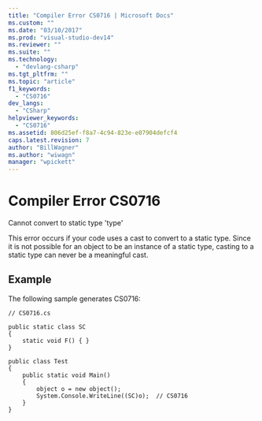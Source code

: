 ```yaml
---
title: "Compiler Error CS0716 | Microsoft Docs"
ms.custom: ""
ms.date: "03/10/2017"
ms.prod: "visual-studio-dev14"
ms.reviewer: ""
ms.suite: ""
ms.technology: 
  - "devlang-csharp"
ms.tgt_pltfrm: ""
ms.topic: "article"
f1_keywords: 
  - "CS0716"
dev_langs: 
  - "CSharp"
helpviewer_keywords: 
  - "CS0716"
ms.assetid: 806d25ef-f8a7-4c94-823e-e07904defcf4
caps.latest.revision: 7
author: "BillWagner"
ms.author: "wiwagn"
manager: "wpickett"
---
```

# Compiler Error CS0716
Cannot convert to static type 'type'  
  
 This error occurs if your code uses a cast to convert to a static type. Since it is not possible for an object to be an instance of a static type, casting to a static type can never be a meaningful cast.  
  
## Example  
 The following sample generates CS0716:  
  
```  
// CS0716.cs  
  
public static class SC  
{  
    static void F() { }  
}  
  
public class Test  
{  
    public static void Main()  
    {  
        object o = new object();  
        System.Console.WriteLine((SC)o);  // CS0716  
    }  
}  
```